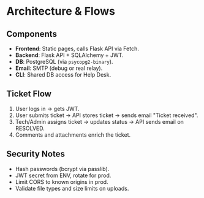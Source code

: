 # Architecture & Flows

## Components
- **Frontend**: Static pages, calls Flask API via Fetch.
- **Backend**: Flask API + SQLAlchemy + JWT.
- **DB**: PostgreSQL (via `psycopg2-binary`).
- **Email**: SMTP (debug or real relay).
- **CLI**: Shared DB access for Help Desk.

## Ticket Flow
1. User logs in → gets JWT.
2. User submits ticket → API stores ticket → sends email "Ticket received".
3. Tech/Admin assigns ticket → updates status → API sends email on RESOLVED.
4. Comments and attachments enrich the ticket.

## Security Notes
- Hash passwords (bcrypt via passlib).
- JWT secret from ENV, rotate for prod.
- Limit CORS to known origins in prod.
- Validate file types and size limits on uploads.
